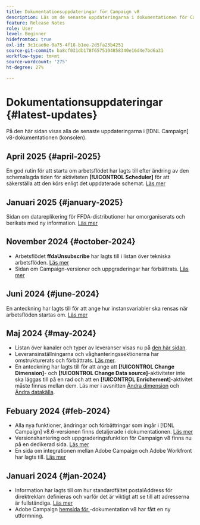 ```yaml
---
title: Dokumentationsuppdateringar för Campaign v8
description: Läs om de senaste uppdateringarna i dokumentationen för Campaign v8
feature: Release Notes
role: User
level: Beginner
hidefromtoc: true
exl-id: 3c1cae6e-0a75-4f18-b1ee-2d5fa23b4251
source-git-commit: ba8cf031db178f6575104858340e16d4e7bd6a31
workflow-type: tm+mt
source-wordcount: '275'
ht-degree: 27%

---
```


# Dokumentationsuppdateringar {#latest-updates}

På den här sidan visas alla de senaste uppdateringarna i [!DNL Campaign] v8-dokumentationen (konsolen).

## April 2025 {#april-2025}

En god rutin för att starta om arbetsflödet har lagts till efter ändring av den schemalagda tiden för aktiviteten **[!UICONTROL Scheduler]** för att säkerställa att den körs enligt det uppdaterade schemat. [Läs mer](../../automation/workflow/scheduler.md)

## Januari 2025 {#january-2025}

Sidan om datareplikering för FFDA-distributioner har omorganiserats och berikats med ny information. [Läs mer](../architecture/replication.md)

## November 2024 {#october-2024}

* Arbetsflödet **ffdaUnsubscribe** har lagts till i listan över tekniska arbetsflöden. [Läs mer](../../automation/workflow/technical-workflows.md)
* Sidan om Campaign-versioner och uppgraderingar har förbättrats. [Läs mer](upgrades.md)

## Juni 2024 {#june-2024}

En anteckning har lagts till för att ange hur instansvariabler ska rensas när arbetsflöden startas om. [Läs mer](../../automation/workflow/start-a-workflow.md)

## Maj 2024 {#may-2024}

* Listan över kanaler och typer av leveranser visas nu på [den här sidan](create-message.md).
* Leveransinställningarna och våghanteringssektionerna har omstrukturerats och förbättrats. [Läs mer](../send/configure-and-send.md).
* En anteckning har lagts till för att ange att **[!UICONTROL Change Dimension]**- och **[!UICONTROL Change Data source]**-aktiviteter inte ska läggas till på en rad och att en **[!UICONTROL Enrichement]**-aktivitet måste finnas mellan dem. Läs mer i avsnitten [Ändra dimension](../../automation/workflow/change-dimension.md) och [Ändra datakälla](../../automation/workflow/change-data-source.md).

## Febuary 2024 {#feb-2024}

* Alla nya funktioner, ändringar och förbättringar som ingår i [!DNL Campaign] v8.6-versionen finns detaljerade i dokumentationen. [Läs mer](release-notes.md)
* Versionshantering och uppgraderingsfunktion för Campaign v8 finns nu på en dedikerad sida. [Läs mer](upgrades.md)
* En sida om integrationen mellan Adobe Campaign och Adobe Workfront har lagts till. [Läs mer](../connect/ac-workfront.md)

## Januari 2024 {#jan-2024}

* Information har lagts till om hur standardfältet postalAddress för direktreklam definieras och varför det är viktigt att se till att adresserna är fullständiga. [Läs mer](../send/direct-mail.md)
* Adobe Campaign [hemsida för ](../campaign-home.md)-dokumentation v8 har fått en ny utformning.
